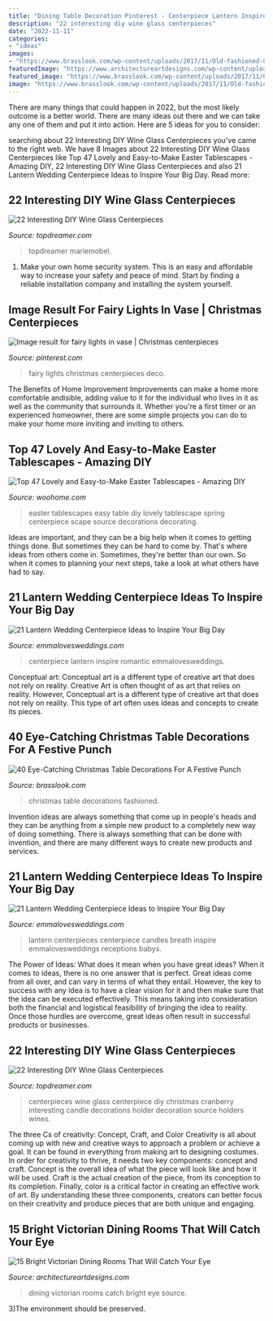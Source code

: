 ```yaml
---
title: "Dining Table Decoration Pinterest - Centerpiece Lantern Inspire Romantic Emmalovesweddings"
description: "22 interesting diy wine glass centerpieces"
date: "2022-11-11"
categories:
- "ideas"
images:
- "https://www.brasslook.com/wp-content/uploads/2017/11/Old-fashioned-Christmas-table-decorations.jpg"
featuredImage: "https://www.architectureartdesigns.com/wp-content/uploads/2016/04/5-43.jpg"
featured_image: "https://www.brasslook.com/wp-content/uploads/2017/11/Old-fashioned-Christmas-table-decorations.jpg"
image: "https://www.brasslook.com/wp-content/uploads/2017/11/Old-fashioned-Christmas-table-decorations.jpg"
---
```



There are many things that could happen in 2022, but the most likely outcome is a better world. There are many ideas out there and we can take any one of them and put it into action. Here are 5 ideas for you to consider: 

	

		
searching about 22 Interesting DIY Wine Glass Centerpieces you've came to the right web. We have 8 Images about 22 Interesting DIY Wine Glass Centerpieces like Top 47 Lovely and Easy-to-Make Easter Tablescapes - Amazing DIY, 22 Interesting DIY Wine Glass Centerpieces and also 21 Lantern Wedding Centerpiece Ideas to Inspire Your Big Day. Read more:
		
    
## 22 Interesting DIY Wine Glass Centerpieces

<img loading=lazy src="https://topdreamer.com/wp-content/uploads/2013/11/wine-glass-centerpiece-14-634x845.jpg" onerror="this.onerror=null;this.src='https://tse3.mm.bing.net/th?id=OIP.3OvCfUWNmjJmAT-QRa9BuAHaJ3&amp;pid=15.1';" alt="22 Interesting DIY Wine Glass Centerpieces">

_Source: topdreamer.com_

>topdreamer mariemobel. 

	

1. Make your own home security system. This is an easy and affordable way to increase your safety and peace of mind. Start by finding a reliable installation company and installing the system yourself.

    
## Image Result For Fairy Lights In Vase | Christmas Centerpieces

<img loading=lazy src="https://i.pinimg.com/736x/68/35/7e/68357e621094350c281b6d900463075c.jpg" onerror="this.onerror=null;this.src='https://tse4.mm.bing.net/th?id=OIP.t-IZS3_w9Qw9okEs0VejCgAAAA&amp;pid=15.1';" alt="Image result for fairy lights in vase | Christmas centerpieces">

_Source: pinterest.com_

>fairy lights christmas centerpieces deco. 

	

The Benefits of Home Improvement
Improvements can make a home more comfortable andisible, adding value to it for the individual who lives in it as well as the community that surrounds it. Whether you're a first timer or an experienced homeowner, there are some simple projects you can do to make your home more inviting and inviting to others.

    
## Top 47 Lovely And Easy-to-Make Easter Tablescapes - Amazing DIY

<img loading=lazy src="http://www.woohome.com/wp-content/uploads/2016/02/tablescapes-for-easter-09.jpg" onerror="this.onerror=null;this.src='https://tse3.mm.bing.net/th?id=OIP.UD3yFmKND7j-Pc8wAVdu6AHaK3&amp;pid=15.1';" alt="Top 47 Lovely and Easy-to-Make Easter Tablescapes - Amazing DIY">

_Source: woohome.com_

>easter tablescapes easy table diy lovely tablescape spring centerpiece scape source decorations decorating. 

	

Ideas are important, and they can be a big help when it comes to getting things done. But sometimes they can be hard to come by. That's where ideas from others come in. Sometimes, they're better than our own. So when it comes to planning your next steps, take a look at what others have had to say.

    
## 21 Lantern Wedding Centerpiece Ideas To Inspire Your Big Day

<img loading=lazy src="http://emmalovesweddings.com/wp-content/uploads/2017/08/romantic-wedding-centerpiece-ideas-with-lantern.jpg" onerror="this.onerror=null;this.src='https://tse4.mm.bing.net/th?id=OIP.Wu7VWMfJD5B38XqF0CIy1gHaLH&amp;pid=15.1';" alt="21 Lantern Wedding Centerpiece Ideas to Inspire Your Big Day">

_Source: emmalovesweddings.com_

>centerpiece lantern inspire romantic emmalovesweddings. 

	

Conceptual art: Conceptual art is a different type of creative art that does not rely on reality.
Creative Art is often thought of as art that relies on reality. However, Conceptual art is a different type of creative art that does not rely on reality. This type of art often uses ideas and concepts to create its pieces.

    
## 40 Eye-Catching Christmas Table Decorations For A Festive Punch

<img loading=lazy src="https://www.brasslook.com/wp-content/uploads/2017/11/Old-fashioned-Christmas-table-decorations.jpg" onerror="this.onerror=null;this.src='https://tse1.mm.bing.net/th?id=OIP.36mVaFcErNeSAo8hRV1C-wHaLO&amp;pid=15.1';" alt="40 Eye-Catching Christmas Table Decorations For A Festive Punch">

_Source: brasslook.com_

>christmas table decorations fashioned. 

	

Invention ideas are always something that come up in people's heads and they can be anything from a simple new product to a completely new way of doing something. There is always something that can be done with invention, and there are many different ways to create new products and services.

    
## 21 Lantern Wedding Centerpiece Ideas To Inspire Your Big Day

<img loading=lazy src="http://emmalovesweddings.com/wp-content/uploads/2017/08/vintage-lantern-wedding-centerpieces-with-candles-and-babys-breath.jpg" onerror="this.onerror=null;this.src='https://tse4.mm.bing.net/th?id=OIP.mH7EAGwgHFp8VrFj_MVPgwHaLG&amp;pid=15.1';" alt="21 Lantern Wedding Centerpiece Ideas to Inspire Your Big Day">

_Source: emmalovesweddings.com_

>lantern centerpieces centerpiece candles breath inspire emmalovesweddings receptions babys. 

	

The Power of Ideas: What does it mean when you have great ideas?
When it comes to ideas, there is no one answer that is perfect. Great ideas come from all over, and can vary in terms of what they entail. However, the key to success with any idea is to have a clear vision for it and then make sure that the idea can be executed effectively. This means taking into consideration both the financial and logistical feasibility of bringing the idea to reality. Once those hurdles are overcome, great ideas often result in successful products or businesses.

    
## 22 Interesting DIY Wine Glass Centerpieces

<img loading=lazy src="http://www.topdreamer.com/wp-content/uploads/2013/11/wine-glass-centerpiece-1-634x951.jpg" onerror="this.onerror=null;this.src='https://tse3.mm.bing.net/th?id=OIP.HGs-GVnytSgjEygraz3IsQHaLH&amp;pid=15.1';" alt="22 Interesting DIY Wine Glass Centerpieces">

_Source: topdreamer.com_

>centerpieces wine glass centerpiece diy christmas cranberry interesting candle decorations holder decoration source holders wines. 

	

The three Cs of creativity: Concept, Craft, and Color
Creativity is all about coming up with new and creative ways to approach a problem or achieve a goal. It can be found in everything from making art to designing costumes. In order for creativity to thrive, it needs two key components: concept and craft. Concept is the overall idea of what the piece will look like and how it will be used. Craft is the actual creation of the piece, from its conception to its completion. Finally, color is a critical factor in creating an effective work of art. By understanding these three components, creators can better focus on their creativity and produce pieces that are both unique and engaging.

    
## 15 Bright Victorian Dining Rooms That Will Catch Your Eye

<img loading=lazy src="https://www.architectureartdesigns.com/wp-content/uploads/2016/04/5-43.jpg" onerror="this.onerror=null;this.src='https://tse2.mm.bing.net/th?id=OIP.Dxgfl-2wTVJ5EPuXlf-x_wHaJ4&amp;pid=15.1';" alt="15 Bright Victorian Dining Rooms That Will Catch Your Eye">

_Source: architectureartdesigns.com_

>dining victorian rooms catch bright eye source. 

	

3)The environment should be preserved. 

